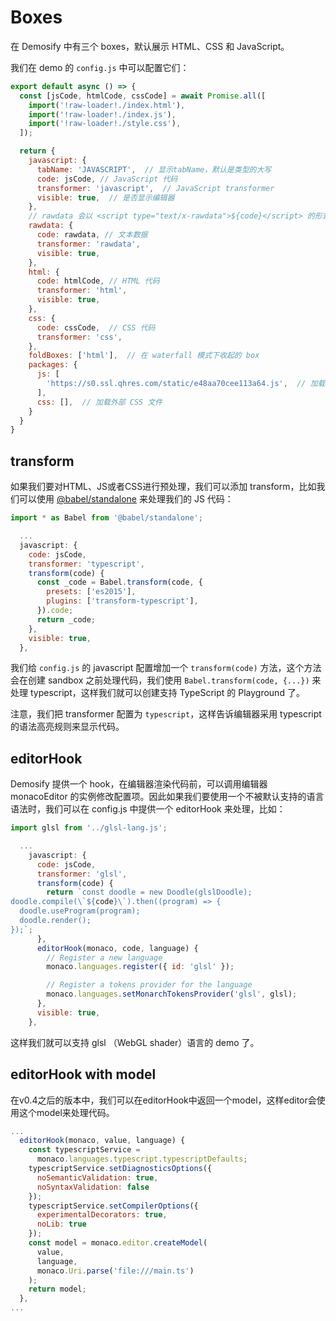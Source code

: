 # Boxes

在 Demosify 中有三个 boxes，默认展示 HTML、CSS 和 JavaScript。

我们在 demo 的 `config.js` 中可以配置它们：

```js
export default async () => {
  const [jsCode, htmlCode, cssCode] = await Promise.all([
    import('!raw-loader!./index.html'),
    import('!raw-loader!./index.js'),
    import('!raw-loader!./style.css'),
  ]);

  return {
    javascript: {
      tabName: 'JAVASCRIPT',  // 显示tabName，默认是类型的大写
      code: jsCode, // JavaScript 代码
      transformer: 'javascript',  // JavaScript transformer
      visible: true,  // 是否显示编辑器
    },
    // rawdata 会以 <script type="text/x-rawdata">${code}</script> 的形式插入文档
    rawdata: {
      code: rawdata, // 文本数据
      transformer: 'rawdata',
      visible: true, 
    },
    html: {
      code: htmlCode, // HTML 代码
      transformer: 'html',
      visible: true,
    },
    css: {
      code: cssCode,  // CSS 代码
      transformer: 'css',
    },
    foldBoxes: ['html'],  // 在 waterfall 模式下收起的 box
    packages: {
      js: [
        'https://s0.ssl.qhres.com/static/e48aa70cee113a64.js',  // 加载外部 js 文件
      ],
      css: [],  // 加载外部 CSS 文件
    }
  }
}
```

## transform

如果我们要对HTML、JS或者CSS进行预处理，我们可以添加 transform，比如我们可以使用 [@babel/standalone](https://babeljs.io/docs/en/next/babel-standalone.html) 来处理我们的 JS 代码：

```js
import * as Babel from '@babel/standalone';

  ...
  javascript: {
    code: jsCode,
    transformer: 'typescript',
    transform(code) {
      const _code = Babel.transform(code, { 
        presets: ['es2015'],
        plugins: ['transform-typescript'],
      }).code;
      return _code;
    },
    visible: true,
  },
```

我们给 `config.js` 的 javascript 配置增加一个 `transform(code)` 方法，这个方法会在创建 sandbox 之前处理代码，我们使用 `Babel.transform(code, {...})` 来处理 typescript，这样我们就可以创建支持 TypeScript 的 Playground 了。

注意，我们把 transformer 配置为 `typescript`，这样告诉编辑器采用 typescript 的语法高亮规则来显示代码。

## editorHook

Demosify 提供一个 hook，在编辑器渲染代码前，可以调用编辑器 monacoEditor 的实例修改配置项。因此如果我们要使用一个不被默认支持的语言语法时，我们可以在 config.js 中提供一个 editorHook 来处理，比如：

```js
import glsl from '../glsl-lang.js';

  ...
    javascript: {
      code: jsCode,
      transformer: 'glsl',
      transform(code) {
        return `const doodle = new Doodle(glslDoodle);
doodle.compile(\`${code}\`).then((program) => {
  doodle.useProgram(program);
  doodle.render();
});`;
      },
      editorHook(monaco, code, language) {
        // Register a new language
        monaco.languages.register({ id: 'glsl' });

        // Register a tokens provider for the language
        monaco.languages.setMonarchTokensProvider('glsl', glsl);
      },
      visible: true,
    },
```

这样我们就可以支持 glsl （WebGL shader）语言的 demo 了。

## editorHook with model

在v0.4之后的版本中，我们可以在editorHook中返回一个model，这样editor会使用这个model来处理代码。

```js
...
  editorHook(monaco, value, language) {
    const typescriptService =
      monaco.languages.typescript.typescriptDefaults;
    typescriptService.setDiagnosticsOptions({
      noSemanticValidation: true,
      noSyntaxValidation: false
    });
    typescriptService.setCompilerOptions({
      experimentalDecorators: true,
      noLib: true
    });
    const model = monaco.editor.createModel(
      value,
      language,
      monaco.Uri.parse('file:///main.ts')
    );
    return model;
  },
...
```